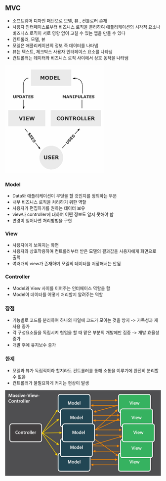
## MVC

- 소프트웨어 디자인 패턴으로 모델, 뷰 , 컨틀로러 존재
- 사용자 인터페이스로부터 비즈니스 로직을 분리하여 애플리케이션의 시각적 요소나 비즈니스 로직이
  서로 영향 없이 고칠 수 있는 앱을 만들 수 있다
- 컨트롤러, 모델, 뷰 
- 모델은 애플리케이션의 정보 즉 데이터를 나타냄
- 뷰는 텍스트, 체크박스 사용자 인터페이스 요소를 나타냄
- 컨트롤러는 데이터와 비즈니스 로직 사이에서 상호 동작을 나타냄 

![img.png](img.png)

### Model

- Data와 애플리케이션이 무엇을 할 것인지를 정의하는 부분
- 내부 비즈니스 로직을 처리하기 위한 역할
- 사용자가 편집하기를 원하는 데이터 보유
- view나 controller에 대하여 어떤 정보도 알지 못해야 함
- 변경이 일어나면 처리방법을 구현

### View

- 사용자에게 보여지는 화면
- 사용자와 상호작용하여 컨트롤러부터 받은 모델의 결과값을 사용자에게 화면으로 출력
- 여러개의 view가 존재하며 모델의 데이터를 저장해서는 안됨

### Controller

- Model과 View 사이를 이어주는 인터페이스 역할을 함
- Model이 데이터를 어떻게 처리할지 알려주는 역할 


### 장점

- 기능별로 코드를 분리하여 하나의 파일에 코드가 모이는 것을 방지 -> 가독성과 재사용 증가
- 각 구성요소들을 독립시켜 협업을 할 때 맡은 부분의 개발에만 집중 -> 개발 효율성 증가
- 개발 후에 유지보수 증가 

### 한계 

- 모델과 뷰가 독립적이라 할지라도 컨트롤러를 통해 소통을 이루기에 완전히 분리할 수 없음
- 컨트롤러가 불필요하게 커지는 현상이 발생

![img_1.png](img_1.png)